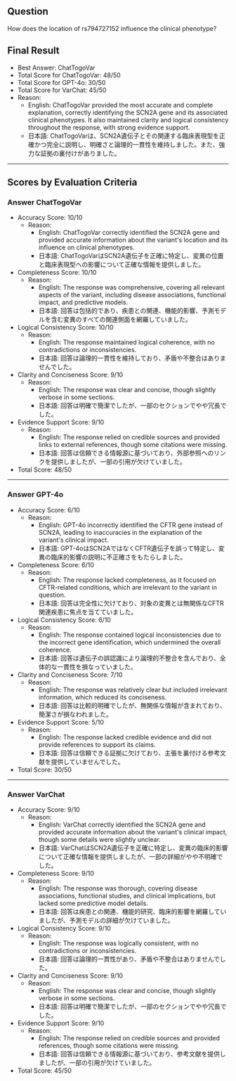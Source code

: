 ## Question

How does the location of rs794727152 influence the clinical phenotype?

## Final Result

- Best Answer: ChatTogoVar
- Total Score for ChatTogoVar: 48/50
- Total Score for GPT-4o: 30/50
- Total Score for VarChat: 45/50
- Reason:
  - English: ChatTogoVar provided the most accurate and complete explanation, correctly identifying the SCN2A gene and its associated clinical phenotypes. It also maintained clarity and logical consistency throughout the response, with strong evidence support.
  - 日本語: ChatTogoVarは、SCN2A遺伝子とその関連する臨床表現型を正確かつ完全に説明し、明確さと論理的一貫性を維持しました。また、強力な証拠の裏付けがありました。

---

## Scores by Evaluation Criteria

### Answer ChatTogoVar
- Accuracy Score: 10/10
  - Reason: 
    - English: ChatTogoVar correctly identified the SCN2A gene and provided accurate information about the variant's location and its influence on clinical phenotypes.
    - 日本語: ChatTogoVarはSCN2A遺伝子を正確に特定し、変異の位置と臨床表現型への影響について正確な情報を提供しました。
- Completeness Score: 10/10
  - Reason: 
    - English: The response was comprehensive, covering all relevant aspects of the variant, including disease associations, functional impact, and predictive models.
    - 日本語: 回答は包括的であり、疾患との関連、機能的影響、予測モデルを含む変異のすべての関連側面を網羅していました。
- Logical Consistency Score: 10/10
  - Reason: 
    - English: The response maintained logical coherence, with no contradictions or inconsistencies.
    - 日本語: 回答は論理的一貫性を維持しており、矛盾や不整合はありませんでした。
- Clarity and Conciseness Score: 9/10
  - Reason: 
    - English: The response was clear and concise, though slightly verbose in some sections.
    - 日本語: 回答は明確で簡潔でしたが、一部のセクションでやや冗長でした。
- Evidence Support Score: 9/10
  - Reason: 
    - English: The response relied on credible sources and provided links to external references, though some citations were missing.
    - 日本語: 回答は信頼できる情報源に基づいており、外部参照へのリンクを提供しましたが、一部の引用が欠けていました。
- Total Score: 48/50

---

### Answer GPT-4o
- Accuracy Score: 6/10
  - Reason: 
    - English: GPT-4o incorrectly identified the CFTR gene instead of SCN2A, leading to inaccuracies in the explanation of the variant's clinical impact.
    - 日本語: GPT-4oはSCN2AではなくCFTR遺伝子を誤って特定し、変異の臨床的影響の説明に不正確さをもたらしました。
- Completeness Score: 6/10
  - Reason: 
    - English: The response lacked completeness, as it focused on CFTR-related conditions, which are irrelevant to the variant in question.
    - 日本語: 回答は完全性に欠けており、対象の変異とは無関係なCFTR関連疾患に焦点を当てていました。
- Logical Consistency Score: 6/10
  - Reason: 
    - English: The response contained logical inconsistencies due to the incorrect gene identification, which undermined the overall coherence.
    - 日本語: 回答は遺伝子の誤認識により論理的不整合を含んでおり、全体的な一貫性を損なっていました。
- Clarity and Conciseness Score: 7/10
  - Reason: 
    - English: The response was relatively clear but included irrelevant information, which reduced its conciseness.
    - 日本語: 回答は比較的明確でしたが、無関係な情報が含まれており、簡潔さが損なわれました。
- Evidence Support Score: 5/10
  - Reason: 
    - English: The response lacked credible evidence and did not provide references to support its claims.
    - 日本語: 回答は信頼できる証拠に欠けており、主張を裏付ける参考文献を提供していませんでした。
- Total Score: 30/50

---

### Answer VarChat
- Accuracy Score: 9/10
  - Reason: 
    - English: VarChat correctly identified the SCN2A gene and provided accurate information about the variant's clinical impact, though some details were slightly unclear.
    - 日本語: VarChatはSCN2A遺伝子を正確に特定し、変異の臨床的影響について正確な情報を提供しましたが、一部の詳細がやや不明確でした。
- Completeness Score: 9/10
  - Reason: 
    - English: The response was thorough, covering disease associations, functional studies, and clinical implications, but lacked some predictive model details.
    - 日本語: 回答は疾患との関連、機能的研究、臨床的影響を網羅していましたが、予測モデルの詳細が欠けていました。
- Logical Consistency Score: 9/10
  - Reason: 
    - English: The response was logically consistent, with no contradictions or inconsistencies.
    - 日本語: 回答は論理的一貫性があり、矛盾や不整合はありませんでした。
- Clarity and Conciseness Score: 9/10
  - Reason: 
    - English: The response was clear and concise, though slightly verbose in some sections.
    - 日本語: 回答は明確で簡潔でしたが、一部のセクションでやや冗長でした。
- Evidence Support Score: 9/10
  - Reason: 
    - English: The response relied on credible sources and provided references, though some citations were missing.
    - 日本語: 回答は信頼できる情報源に基づいており、参考文献を提供しましたが、一部の引用が欠けていました。
- Total Score: 45/50